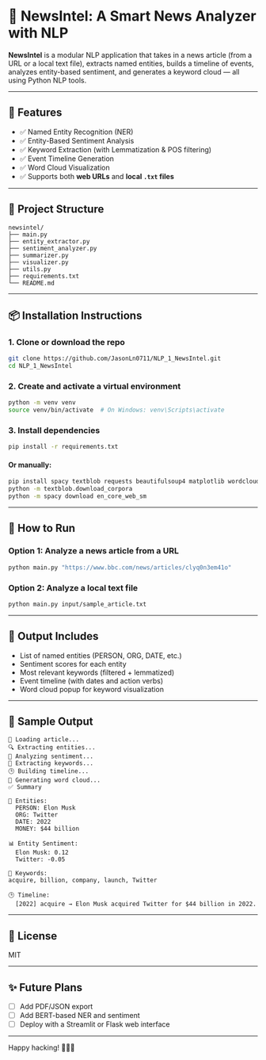 # 🧠 NewsIntel: A Smart News Analyzer with NLP

**NewsIntel** is a modular NLP application that takes in a news article (from a URL or a local text file), extracts named entities, builds a timeline of events, analyzes entity-based sentiment, and generates a keyword cloud — all using Python NLP tools.

---

## 🚀 Features

- ✅ Named Entity Recognition (NER)
- ✅ Entity-Based Sentiment Analysis
- ✅ Keyword Extraction (with Lemmatization & POS filtering)
- ✅ Event Timeline Generation
- ✅ Word Cloud Visualization
- ✅ Supports both **web URLs** and **local `.txt` files**

---

## 📁 Project Structure

```
newsintel/
├── main.py
├── entity_extractor.py
├── sentiment_analyzer.py
├── summarizer.py
├── visualizer.py
├── utils.py
├── requirements.txt
└── README.md
```

---

## 📦 Installation Instructions

### 1. Clone or download the repo
```bash
git clone https://github.com/JasonLn0711/NLP_1_NewsIntel.git
cd NLP_1_NewsIntel
```

### 2. Create and activate a virtual environment
```bash
python -m venv venv
source venv/bin/activate  # On Windows: venv\Scripts\activate
```

### 3. Install dependencies
```bash
pip install -r requirements.txt
```

#### Or manually:
```bash
pip install spacy textblob requests beautifulsoup4 matplotlib wordcloud
python -m textblob.download_corpora
python -m spacy download en_core_web_sm
```

---

## 🧪 How to Run

### Option 1: Analyze a news article from a **URL**
```bash
python main.py "https://www.bbc.com/news/articles/clyq0n3em41o"
```

### Option 2: Analyze a **local text file**
```bash
python main.py input/sample_article.txt
```

---

## 🧠 Output Includes

- List of named entities (PERSON, ORG, DATE, etc.)
- Sentiment scores for each entity
- Most relevant keywords (filtered + lemmatized)
- Event timeline (with dates and action verbs)
- Word cloud popup for keyword visualization

---

## 🧊 Sample Output
```
🔄 Loading article...
🔍 Extracting entities...
💬 Analyzing sentiment...
🧠 Extracting keywords...
🕒 Building timeline...
🎨 Generating word cloud...
✅ Summary

📌 Entities:
  PERSON: Elon Musk
  ORG: Twitter
  DATE: 2022
  MONEY: $44 billion

📊 Entity Sentiment:
  Elon Musk: 0.12
  Twitter: -0.05

🔑 Keywords:
acquire, billion, company, launch, Twitter

🕒 Timeline:
  [2022] acquire → Elon Musk acquired Twitter for $44 billion in 2022.
```

---

## 📘 License
MIT

---

## ✨ Future Plans
- [ ] Add PDF/JSON export
- [ ] Add BERT-based NER and sentiment
- [ ] Deploy with a Streamlit or Flask web interface

---

Happy hacking! 🧠💬🚀
